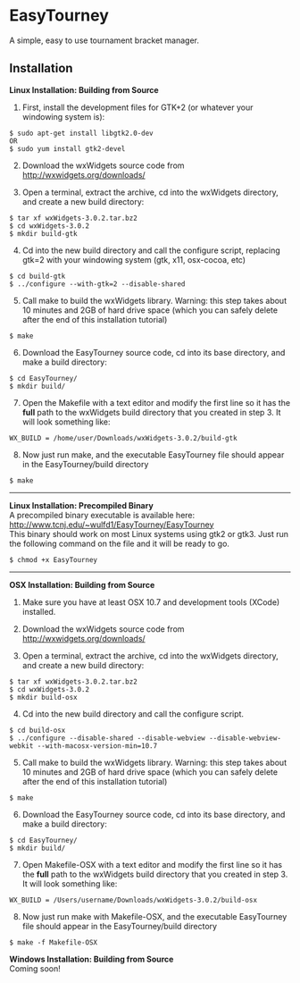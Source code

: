 # EasyTourney
A simple, easy to use tournament bracket manager.

## Installation 

**Linux Installation: Building from Source**  
  
1. First, install the development files for GTK+2 (or whatever your windowing system is):
  ```  
  $ sudo apt-get install libgtk2.0-dev  
  OR  
  $ sudo yum install gtk2-devel
  ```
  
2. Download the wxWidgets source code from http://wxwidgets.org/downloads/

3. Open a terminal, extract the archive, cd into the wxWidgets directory, and create a new build directory:
  ```
  $ tar xf wxWidgets-3.0.2.tar.bz2
  $ cd wxWidgets-3.0.2  
  $ mkdir build-gtk
  ```
  
4. Cd into the new build directory and call the configure script, replacing gtk=2 with your windowing system (gtk, x11, osx-cocoa, etc)
  ```
  $ cd build-gtk
  $ ../configure --with-gtk=2 --disable-shared
  ```
  
5. Call make to build the wxWidgets library. Warning: this step takes about 10 minutes and 2GB of hard drive space (which you can safely delete after the end of this installation tutorial)
  ```
  $ make
  ```
  
6. Download the EasyTourney source code, cd into its base directory, and make a build directory: 
  ```
  $ cd EasyTourney/
  $ mkdir build/
  ```

7. Open the Makefile with a text editor and modify the first line so it has the **full** path to the wxWidgets build directory that you created in step 3. It will look something like: 
  ```
  WX_BUILD = /home/user/Downloads/wxWidgets-3.0.2/build-gtk
  ```

8. Now just run make, and the executable EasyTourney file should appear in the EasyTourney/build directory
  ```
  $ make
  ```
  
* * *
  
**Linux Installation: Precompiled Binary**  
A precompiled binary executable is available here: http://www.tcnj.edu/~wulfd1/EasyTourney/EasyTourney  
This binary should work on most Linux systems using gtk2 or gtk3. Just run the following command on the file and it will be ready to go.
```
$ chmod +x EasyTourney
```  

* * *
  
**OSX Installation: Building from Source**  

1. Make sure you have at least OSX 10.7 and development tools (XCode) installed.  

2. Download the wxWidgets source code from http://wxwidgets.org/downloads/  

3. Open a terminal, extract the archive, cd into the wxWidgets directory, and create a new build directory:  
  ```
  $ tar xf wxWidgets-3.0.2.tar.bz2
  $ cd wxWidgets-3.0.2  
  $ mkdir build-osx
  ```  
  
4. Cd into the new build directory and call the configure script.  
  ```
  $ cd build-osx
  $ ../configure --disable-shared --disable-webview --disable-webview-webkit --with-macosx-version-min=10.7
  ```  
  
5. Call make to build the wxWidgets library. Warning: this step takes about 10 minutes and 2GB of hard drive space (which you can safely delete after the end of this installation tutorial)  
  ```
  $ make
  ```  
  
6. Download the EasyTourney source code, cd into its base directory, and make a build directory:  
  ```
  $ cd EasyTourney/
  $ mkdir build/
  ```  
  
7. Open Makefile-OSX with a text editor and modify the first line so it has the **full** path to the wxWidgets build directory that you created in step 3. It will look something like:  
  ```
  WX_BUILD = /Users/username/Downloads/wxWidgets-3.0.2/build-osx
  ```  

8. Now just run make with Makefile-OSX, and the executable EasyTourney file should appear in the EasyTourney/build directory  
  ```
  $ make -f Makefile-OSX
  ```  

**Windows Installation: Building from Source**  
Coming soon!
